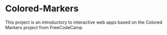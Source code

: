 # Colored-Markers
This project is an introductory to interactive web apps based on the Colored Markers project from FreeCodeCamp
